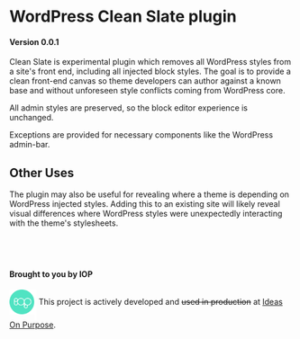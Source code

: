 # WordPress Clean Slate plugin

#### Version 0.0.1

Clean Slate is experimental plugin which removes all WordPress styles from a site's front end, including all injected block styles. The goal is to provide a clean front-end canvas so theme developers can author against a known base and without unforeseen style conflicts coming from WordPress core.

All admin styles are preserved, so the block editor experience is unchanged.

Exceptions are provided for necessary components like the WordPress admin-bar.

## Other Uses

The plugin may also be useful for revealing where a theme is depending on WordPress injected styles. Adding this to an existing site will likely reveal visual differences where WordPress styles were unexpectedly interacting with the theme's stylesheets.

## &nbsp;

#### Brought to you by IOP

<a href="https://www.ideasonpurpose.com"><img src="https://raw.githubusercontent.com/ideasonpurpose/ideasonpurpose/master/IOP_monogram_circle_512x512_mint.png" height="44" align="top" alt="IOP Logo"></a><img src="https://raw.githubusercontent.com/ideasonpurpose/ideasonpurpose/master/spacer.png" align="middle" width="4" height="54"> This project is actively developed and ~~used in production~~ at <a href="https://www.ideasonpurpose.com">Ideas On Purpose</a>.

<!-- END IOP CREDIT BLURB -->
